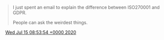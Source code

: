 > I just spent an email to explain the difference between ISO270001 and GDPR\.   
>   
> People can ask the weirdest things\.

<img src="../../media/tweet.ico" width="12" /> [Wed Jul 15 08:53:54 +0000 2020](https://twitter.com/DromerDenker/status/1283323895928492041)